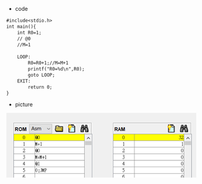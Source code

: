 
* code
```
#include<stdio.h>
int main(){
    int R0=1;
    // @0
    //M=1

    LOOP:
        R0=R0+1;//M=M+1
        printf("R0=%d\n",R0);
        goto LOOP;
    EXIT:
        return 0;
}
```
* picture
<img src="picture/補充.png" align=center />
